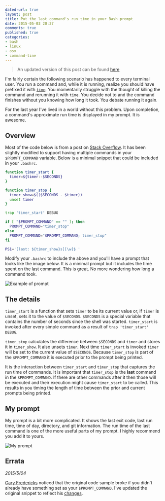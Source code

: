 ```yaml
---
dated-url: true
layout: post
title: Put the last command's run time in your Bash prompt
date: 2015-05-03 20:37
comments: true
published: true
categories:
- bash
- linux
- osx
- command-line
---
```


> An updated version of this post can be found [here](/blog/2020/04/21/using-bash-preexec-for-monitoring-the-runtime-of-your-last-command/)

I'm fairly certain the following scenario has happened to every terminal user.
You run a command and, while it is running, realize you should have prefixed it with [`time`](http://linux.die.net/man/1/time).
You momentarily struggle with the thought of killing the command and rerunning it with `time`.
You decide not to and the command finishes without you knowing how long it took.
You debate running it again.

For the last year I've lived in a world without this problem.
Upon completion, a command's approximate run time is displayed in my prompt.
It is awesome.

## Overview 

Most of the code below is from a post on [Stack Overflow](http://stackoverflow.com/a/1862762/491871).
It has been slightly modified to support having multiple commands in your `$PROMPT_COMMAND` variable.
Below is a minimal snippet that could be included in your `.bashrc`.

``` bash
function timer_start {
  timer=${timer:-$SECONDS}
}

function timer_stop {
  timer_show=$(($SECONDS - $timer))
  unset timer
}

trap 'timer_start' DEBUG

if [ "$PROMPT_COMMAND" == "" ]; then
  PROMPT_COMMAND="timer_stop"
else
  PROMPT_COMMAND="$PROMPT_COMMAND; timer_stop"
fi

PS1='[last: ${timer_show}s][\w]$ '
```

Modify your `.bashrc` to include the above and you'll have a prompt that looks like the image below.
It is a minimal prompt but it includes the time spent on the last command.
This is great.
No more wondering how long a command took.

![Example of prompt](/images/prompt-timings.png)

## The details

`timer_start` is a function that sets `timer` to be its current value or, if `timer` is unset, sets it to the value of `$SECONDS`.
`$SECONDS` is a special variable that contains the number of seconds since the shell was started.
`timer_start` is invoked after every simple command as a result of `trap 'timer_start' DEBUG`.

`timer_stop` calculates the difference between `$SECONDS` and `timer` and stores it in `timer_show`.
It also unsets `timer`.
Next time `timer_start` is invoked `timer` will be set to the current value of `$SECONDS`.
Because `timer_stop` is part of the `$PROMPT_COMMAND` it is executed prior to the prompt being printed.

It is the interaction between `timer_start` and `timer_stop` that captures the run time of commands.
It is important that `timer_stop` is the **last** command in the `$PROMPT_COMMAND`.
If there are other commands after it then those will be executed and their execution might cause `timer_start` to be called.
This results in you timing the length of time between the prior and current prompts being printed.

## My prompt

My prompt is a bit more complicated.
It shows the last exit code, last run time, time of day, directory, and git information.
The run time of the last command is one of the more useful parts of my prompt.
I highly recommend you add it to yours.

![My prompt](/images/my-prompt.png)

## Errata

*2015/5/04*

[Gary Fredericks](https://twitter.com/gfredericks_) noticed that the original code sample broke if you didn't already have something set as your `$PROMPT_COMMAND`.
I've updated the original snippet to reflect his [changes](https://twitter.com/gfredericks_/status/595249998838800384).